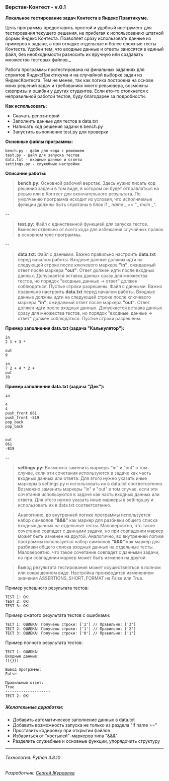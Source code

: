 ### Верстак-Контест - v.0.1
**Локальное тестирование задач Контеста в Яндекс Практикуме.**

Цель программы предоставить простой и удобный инструмент для тестирования текущего решения, не прибегая к использованию штатной формы Яндекс Контеста. Позволяет сразу использовать данные из примеров к задаче, а при отладке отдельные и более сложные тесты Контеста. Удобен тем, что входные данные и ответы заносятся в единый файл, без необходимости разносить их вручную или создавать множество тестовых файлов._

Работа программы протестирована на финальных заданиях для спринтов ЯндексПрактикума и на случайной выборке задач из ЯндексКонтеста. Тем не менее, так как логика построена на основе моих решений задач и требованиях моего ревьювера, возможны сюрпризы и ошибки у других студентов. Если кто-то столкнется с неправильной работой тестов, буду благодарен за подробности.

**Как использовать:**
- Скачать репозиторий
- Заполнить данные для тестов в data.txt
- Написать код решения задачи в bench.ру
- Запустить выполнение test.ру для проверки

**Основные файлы программы:**
```
bench.py - файл для кода с решением
test.py - файл для запуска тестов
data.txt - входные данные и ответы
settings.py - служебные настройки
```
**Описание работы:**
>**bench.pу:**
Основной рабочий верстак. Здесь нужно писать код решения задачи в том виде, в котором он будет отправляться на ревью или в Контест для окончательного результата. По умолчанию программа исходит из условия, что исполняемые функции должны быть спрятаны в блок if _ _name_ _ == "_ _main_ _".

--

>**test.pу:**
Файл с единственной функцией для запуска тестов. Вынесен отдельно от всего кода для избежания случайных правок в основном теле программы.

--

>**data.txt:**
Файл с данными. Важно правильно настроить **data.txt** перед началом работы. Входные данные должны идти на следующей строке после ключевого маркера **"in"**, ожидаемый ответ после маркера **"out"**. Ответ должен идти после входных данных. Допускается вставка данных сразу для множества тестов, но порядок "входные_данные -> ответ" должен соблюдаться. Пустые строки разрешены.
Файл с данными. Важно правильно настроить **data.txt** перед началом работы. Входные данные должны идти на следующей строке после ключевого маркера **"in"**, ожидаемый ответ после маркера **"out"**. Ответ должен идти после входных данных. Допускается вставка данных сразу для множества тестов, но порядок "входные_данные -> ответ" должен соблюдаться. Пустые строки разрешены.

**Пример заполнения data.txt (задача "Калькулятор"):**
```
in
2 1 + 3 *

out
9

in
7 2 + 4 * 2 +
out
38
```
**Пример заполнения data.txt (задача "Дек"):**
```
in

4
4
push_front 861
push_front -819
pop_back
pop_back


out
861
-819
```
--
>**settings.pу:**
Возможно заменить маркеры "in" и "out" в том случае, если эти сочетания используются в задаче как часть входных данных или ответа. Для этого нужно указать иные маркеры в settings.pу и использовать их в data.txt соответсвтенно.
Возможно заменить маркеры "in" и "out" в том случае, если эти сочетания используются в задаче как часть входных данных или ответа. Для этого нужно указать иные маркеры в settings.pу и использовать их в data.txt соответсвтенно.

>Аналогично, во внутренней логике программы используется набор символов **"&&&"** как маркер для разбивки общего списка входных данных на отдельные тесты. Маловероятно, что такое сочетание совпадет с данными задачи, но при совпадении маркер может быть изменен на другой.
>Аналогично, во внутренней логике программы используется набор символов **"&&&"** как маркер для разбивки общего списка входных данных на отдельные тесты. Маловероятно, что такое сочетание совпадет с данными задачи, но при совпадении маркер может быть изменен на другой.

> Вывод результата тестирования может осуществляться в полном или сокращенном виде. Настройка  производится изменением значения ASSERTIONS_SHORT_FORMAT на False или True.

Пример успешного результата тестов:
```
TEST 1: ОК!
TEST 2: ОК!
TEST 3: ОК!
```

Пример сжатого результата тестов с ошибками:
```
ТЕСТ 1: ОШИБКА! Получены строки: ['2'] // Правильно: ['3']
ТЕСТ 2: ОШИБКА! Получены строки: ['1'] // Правильно: ['2']
ТЕСТ 3: ОШИБКА! Получены строки: ['0'] // Правильно: ['1']
```

Пример полного результата тестов:
```
ТЕСТ 1: ОШИБКА!
Входные данные:
([{}])

Вывод программы:
False

Правильный ответ:
True
--------------------
ТЕСТ 2: ОК!
```

##### Желательные доработки:
- Добавить автоматическое заполнение данных в data.txt
- Добавить возможность запуска не только из раздела "if name =="
- Проставить кодировку при открытии файлов
- Избавиться от "костылей"-маркеров типа "&&&"
- Разделить служебные и основные функции, упорядочить структуру

---
###### Технология: Python 3.8.10
###### Разработчик: [Сергей Журавлев](https://github.com/geocrane)
